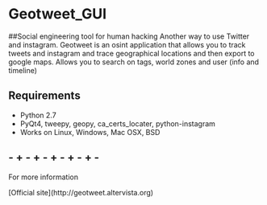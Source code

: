 # Geotweet_GUI
##Social engineering tool for human hacking
Another way to use Twitter and instagram.
Geotweet is an osint application that allows you to track tweets and instagram and trace geographical locations and then export to google maps.
Allows you to search on tags, world zones and user (info and timeline)

## Requirements
* Python 2.7
* PyQt4, tweepy, geopy, ca_certs_locater, python-instagram
* Works on Linux, Windows, Mac OSX, BSD

##   -   +   -   +   -   +   -   +   -   +   -
<dl>
  <dt>For more information</dt>
  </dl> 
[Official site](http://geotweet.altervista.org)
